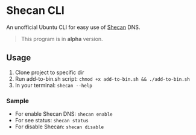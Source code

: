 # Shecan CLI

An unofficial Ubuntu CLI for easy use of [Shecan](https://shecan.ir/) DNS.

> This program is in **alpha** version.

## Usage

1. Clone project to specific dir
2. Run add-to-bin.sh script:
   `chmod +x add-to-bin.sh && ./add-to-bin.sh`
3. In your terminal:
   `shecan --help`

### Sample

- For enable Shecan DNS: `shecan enable`
- For see status: `shecan status`
- For disable Shecan: `shecan disable`
